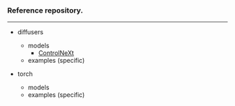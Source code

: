 ### Reference repository.

***

- diffusers
    - models
        - [ControlNeXt](https://arxiv.org/abs/2408.06070)
    - examples (specific)

- torch
    - models
    - examples (specific)
